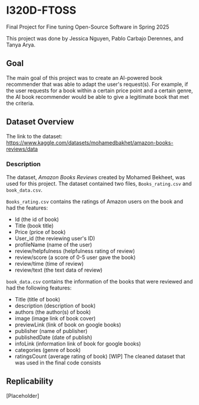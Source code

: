 # I320D-FTOSS
Final Project for Fine tuning Open-Source Software in Spring 2025

This project was done by Jessica Nguyen, Pablo Carbajo Derennes, and Tanya Arya.

## Goal
The main goal of this project was to create an AI-powered book recommender that was able to adapt the user's request(s). For example, if the user requests for a book within a certain price point and a certain genre, the AI book recommender would be able to give a legitimate book that met the criteria.

## Dataset Overview
The link to the dataset: https://www.kaggle.com/datasets/mohamedbakhet/amazon-books-reviews/data

### Description
The dataset, _Amazon Books Reviews_ created by Mohamed Bekheet, was used for this project. The dataset contained two files, `Books_rating.csv` and `book_data.csv`.

`Books_rating.csv` contains the ratings of Amazon users on the book and had the features:
- Id (the id of book)
- Title (book title)
- Price (price of book)
- User_id (the reviewing user's ID)
- profileName (name of the user)
- review/helpfulness (helpfulness rating of review)
- review/score (a score of 0-5 user gave the book)
- review/time (time of review)
- review/text (the text data of review)

`book_data.csv` contains the information of the books that were reviewed and had the following features:
- Title (title of book)
- description (description of book)
- authors (the author(s) of book)
- image (image link of book cover)
- previewLink (link of book on google books)
- publisher (name of publisher)
- publishedDate (date of publish)
- infoLink (information link of book for google books)
- categories (genre of book)
- ratingsCount (average rating of book)
[WIP]
The cleaned dataset that was used in the final code consists 

## Replicability
[Placeholder]
